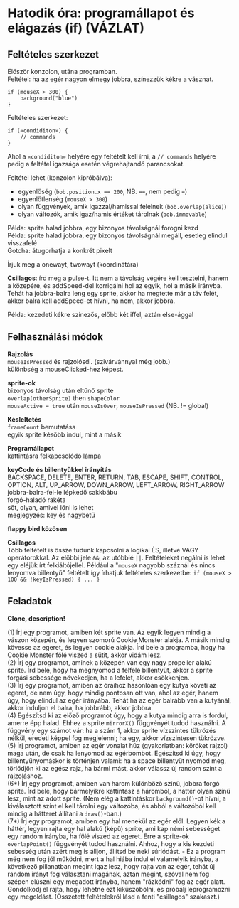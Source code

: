 # Hatodik óra: programállapot és elágazás (if) (VÁZLAT)

## Feltételes szerkezet

Először konzolon, utána programban.  
Feltétel: ha az egér nagyon elmegy jobbra, színezzük kékre a vásznat.  
```
if (mouseX > 300) {
	background("blue")
}
```

Feltételes szerkezet:  
```
if («condiditon») {
	// commands
}
```
Ahol a `«condiditon»` helyére egy feltételt kell írni, a `// commands` helyére pedig a feltétel igazsága esetén végrehajtandó parancsokat.  

Feltétel lehet (konzolon kipróbálva):  
- egyenlőség (`bob.position.x == 200`, NB. `==`, nem pedig `=`)  
- egyenlőtlenség (`mouseX > 300`)  
- olyan függvények, amik igazzal/hamissal felelnek (`bob.overlap(alice)`)  
- olyan változók, amik igaz/hamis értéket tárolnak (`bob.immovable`)  

Példa: sprite halad jobbra, egy bizonyos távolságnál forogni kezd  
Példa: sprite halad jobbra, egy bizonyos távolságnál megáll, esetleg elindul visszafelé  
Gotcha: átugorhatja a konkrét pixelt  

Írjuk meg a onewayt, twowayt (koordinátára)  

__Csillagos__: írd meg a pulse-t. Itt nem a távolság végére kell tesztelni, hanem a közepére, és addSpeed-del korrigálni hol az egyik, hol a másik irányba. Tehát ha jobbra-balra leng egy sprite, akkor ha megtette már a táv felét, akkor balra kell addSpeed-et hívni, ha nem, akkor jobbra.  

Példa: kezedeti kékre színezős, előbb két iffel, aztán else-ággal  

## Felhasználási módok

__Rajzolás__  
`mouseIsPressed` és rajzolósdi. (szivárvánnyal még jobb.)  
különbség a mouseClicked-hez képest.  

__sprite-ok__  
bizonyos távolság után eltűnő sprite  
`overlap(otherSprite)` then `shapeColor`  
`mouseActive = true` után `mouseIsOver`, `mouseIsPressed` (NB. != global)  

__Késleltetés__  
`frameCount` bemutatása  
egyik sprite később indul, mint a másik  

__Programállapot__  
kattintásra felkapcsolódó lámpa  

__keyCode és billentyűkkel irányítás__  
BACKSPACE, DELETE, ENTER, RETURN, TAB, ESCAPE, SHIFT, CONTROL, OPTION, ALT, UP_ARROW, DOWN_ARROW, LEFT_ARROW, RIGHT_ARROW  
jobbra-balra-fel-le lépkedő sakkbábu  
forgó-haladó rakéta  
sőt, olyan, amivel lőni is lehet  
megjegyzés: key és nagybetű  

__flappy bird közösen__  

__Csillagos__  
Több feltételt is össze tudunk kapcsolni a logikai ÉS, illetve VAGY operátorokkal. Az előbbi jele `&&`, az utóbbié `||`. Feltételeket negálni is lehet egy eléjük írt felkiáltójellel. Például a "`mouseX` nagyobb száznál és nincs lenyomva billentyű" feltételt így írhatjuk feltételes szerkezetbe: `if (mouseX > 100 && !keyIsPressed) { ... }`  

## Feladatok  

__Clone, description!__  

(1) Írj egy programot, amiben két sprite van. Az egyik legyen mindig a vászon közepén, és legyen szomorú Cookie Monster alakja. A másik mindig kövesse az egeret, és legyen cookie alakja. Írd bele a programba, hogy ha Cookie Monster fölé viszed a sütit, akkor vidám lesz.  
(2) Írj egy programot, aminek a közepén van egy nagy propeller alakú sprite. Írd bele, hogy ha megnyomod a felfelé billentyűt, akkor a sprite forgási sebessége növekedjen, ha a lefelét, akkor csökkenjen.  
(3) Írj egy programot, amiben az óraihoz hasonlóan egy kutya követi az egeret, de nem úgy, hogy mindig pontosan ott van, ahol az egér, hanem úgy, hogy elindul az egér irányába. Tehát ha az egér balrább van a kutyánál, akkor induljon el balra, ha jobbrább, akkor jobbra.  
(4) Egészítsd ki az előző programot úgy, hogy a kutya mindig arra is fordul, amerre épp halad. Ehhez a sprite `mirrorX()` függvényét tudod használni. A függvény egy számot vár: ha a szám 1, akkor sprite vízszintes tükrözés nélkül, eredeti képpel fog megjelenni; ha egy, akkor vízszintesen tükrözve.  
(5) Írj programot, amiben az egér vonalat húz (gyakorlatban: köröket rajzol) maga után, de csak ha lenyomod az egérbombot. Egészítsd ki úgy, hogy billentyűnyomáskor is történjen valami: ha a space billentyűt nyomod meg, törlődjön ki az egész rajz, ha bármi mást, akkor válassz új random színt a rajzoláshoz.  
(6\*) Írj egy programot, amiben van három különböző színű, jobbra forgó sprite. Írd bele, hogy bármelyikre kattintasz a háromból, a háttér olyan színű lesz, mint az adott sprite. (Nem elég a kattintáskor `background()`-ot hívni, a kiválasztott színt el kell tárolni egy változóba, és abból a változóból kell mindig a hátteret állítani a `draw()`-ban.)  
(7\*) Írj egy programot, amiben egy hal menekül az egér elől. Legyen kék a háttér, legyen rajta egy hal alakú (képű) sprite, ami kap némi sebességet egy random irányba, ha fölé viszed az egeret. Erre a sprite-ok `overlapPoint()` függvényét tudod használni. Ahhoz, hogy a kis kezdeti sebesség után azért meg is álljon, állítsd be neki súrlódást. - Ez a program még nem fog jól működni, mert a hal hiába indul el valamelyik irányba, a következő pillanatban megint igaz lesz, hogy rajta van az egér, tehát új random irányt fog választani magának, aztán megint, szóval nem fog szépen elúszni egy megadott irányba, hanem "rázkódni" fog az egér alatt. Gondolkodj el rajta, hogy lehetne ezt kiküszöbölni, és próbálj leprogramozni egy megoldást. (Összetett feltételekről lásd a fenti "csillagos" szakaszt.)  
